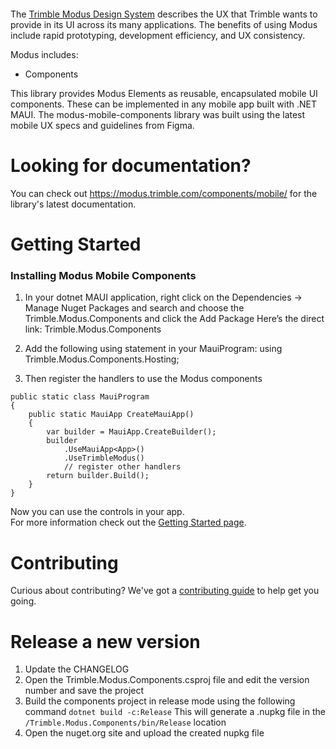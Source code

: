<p align="center">
  <a href="https://www.nuget.org/packages/Trimble.Modus.Components/0.0.7-alpha">
    <img src="https://img.shields.io/nuget/v/Trimble.Modus.Components" alt/>
  </a>
</p>

The [Trimble Modus Design System](https://modus.trimble.com/) describes the UX that Trimble wants to provide in its UI across its many applications. The benefits of using Modus include rapid prototyping, development efficiency, and UX consistency.

Modus includes:

- Components

This library provides Modus Elements as reusable, encapsulated mobile UI components. These can be implemented in any mobile app built with .NET MAUI. The modus-mobile-components library was built using the latest mobile UX specs and guidelines from Figma.

# Looking for documentation?

You can check out <https://modus.trimble.com/components/mobile/> for the library's latest documentation.

# Getting Started

### Installing Modus Mobile Components

1. In your dotnet MAUI application, right click on the Dependencies -> Manage Nuget Packages and search and choose the Trimble.Modus.Components and click the Add Package
   Here’s the direct link: Trimble.Modus.Components

1. Add the following using statement in your MauiProgram:
   using Trimble.Modus.Components.Hosting;
1. Then register the handlers to use the Modus components

```
public static class MauiProgram
{
    public static MauiApp CreateMauiApp()
    {
        var builder = MauiApp.CreateBuilder();
        builder
            .UseMauiApp<App>()
            .UseTrimbleModus()
            // register other handlers
        return builder.Build();
    }
}
```

Now you can use the controls in your app.\
For more information check out the [Getting Started page](https://happy-pond-034b3b40f.3.azurestaticapps.net/).

# Contributing

Curious about contributing? We've got a [contributing guide](CONTRIBUTING.md) to help get you going.

# Release a new version

1. Update the CHANGELOG
2. Open the Trimble.Modus.Components.csproj file and edit the version number and save the project
3. Build the components project in release mode using the following command
   `dotnet build -c:Release`
   This will generate a .nupkg file in the `/Trimble.Modus.Components/bin/Release` location
4. Open the nuget.org site and upload the created nupkg file
